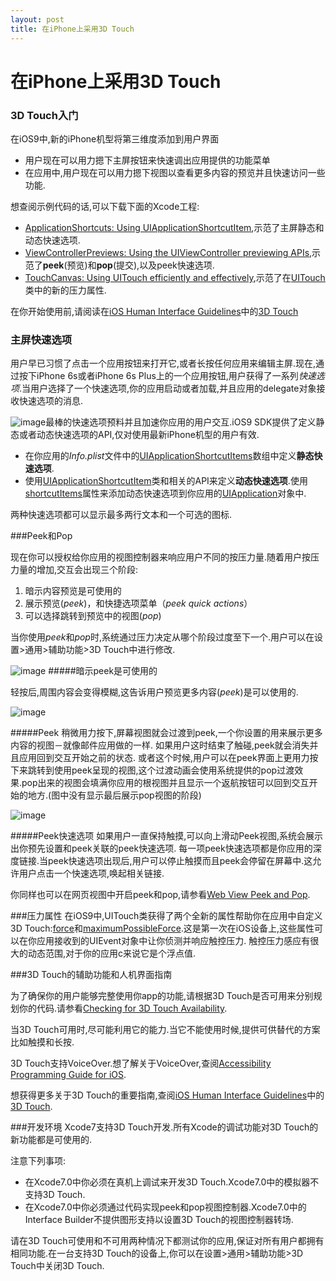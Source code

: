 ```yaml
---
layout: post
title: 在iPhone上采用3D Touch
---
```



# 在iPhone上采用3D Touch #

### 3D Touch入门 ######


在iOS9中,新的iPhone机型将第三维度添加到用户界面  

* 用户现在可以用力摁下主屏按钮来快速调出应用提供的功能菜单
* 在应用中,用户现在可以用力摁下视图以查看更多内容的预览并且快速访问一些功能.
  
想查阅示例代码的话,可以下载下面的Xcode工程:

* [ApplicationShortcuts: Using UIApplicationShortcutItem](https://developer.apple.com/library/prerelease/ios/samplecode/ApplicationShortcuts/Introduction/Intro.html#//apple_ref/doc/uid/TP40016545),示范了主屏静态和动态快速选项.
* [ViewControllerPreviews: Using the UIViewController previewing APIs](https://developer.apple.com/library/prerelease/ios/samplecode/ViewControllerPreviews/Introduction/Intro.html#//apple_ref/doc/uid/TP40016546),示范了**peek**(预览)和**pop**(提交),以及peek快速选项.
* [TouchCanvas: Using UITouch efficiently and effectively](https://developer.apple.com/library/prerelease/ios/samplecode/TouchCanvas/Introduction/Intro.html#//apple_ref/doc/uid/TP40016561),示范了在[UITouch](https://developer.apple.com/library/prerelease/ios/documentation/UIKit/Reference/UITouch_Class/index.html#//apple_ref/occ/cl/UITouch)类中的新的压力属性.  

在你开始使用前,请阅读在[iOS Human Interface Guidelines](https://developer.apple.com/library/prerelease/ios/documentation/UserExperience/Conceptual/MobileHIG/index.html#//apple_ref/doc/uid/TP40006556)中的[3D Touch](https://developer.apple.com/library/prerelease/ios/documentation/UserExperience/Conceptual/MobileHIG/3DTouch.html#//apple_ref/doc/uid/TP40006556-CH71)

### 主屏快速选项 ##
  
用户早已习惯了点击一个应用按钮来打开它,或者长按任何应用来编辑主屏.现在,通过按下iPhone 6s或者iPhone 6s Plus上的一个应用按钮,用户获得了一系列*快速选项*.当用户选择了一个快速选项,你的应用启动或者加载,并且应用的delegate对象接收快速选项的消息.

![image](https://developer.apple.com/library/prerelease/ios/documentation/UserExperience/Conceptual/Adopting3DTouchOniPhone/Art/maps_directions_home_2x.png)最棒的快速选项预料并且加速你应用的用户交互.iOS9 SDK提供了定义静态或者动态快速选项的API,仅对使用最新iPhone机型的用户有效.

* 在你应用的*Info.plist*文件中的[UIApplicationShortcutItems](https://developer.apple.com/library/prerelease/ios/documentation/General/Reference/InfoPlistKeyReference/Articles/iPhoneOSKeys.html#//apple_ref/doc/uid/TP40009252-SW36)数组中定义**静态快速选项**.
* 使用[UIApplicationShortcutItem](https://developer.apple.com/library/prerelease/ios/documentation/UIKit/Reference/UIApplicationShortcutItem_class/index.html#//apple_ref/occ/cl/UIApplicationShortcutItem)类和相关的API来定义**动态快速选项**.使用[shortcutItems](https://developer.apple.com/library/prerelease/ios/documentation/UIKit/Reference/UIApplication_Class/index.html#//apple_ref/occ/instp/UIApplication/shortcutItems)属性来添加动态快速选项到你应用的[UIApplication](https://developer.apple.com/library/prerelease/ios/documentation/UIKit/Reference/UIApplication_Class/index.html#//apple_ref/occ/cl/UIApplication)对象中.

两种快速选项都可以显示最多两行文本和一个可选的图标.

###Peek和Pop

现在你可以授权给你应用的视图控制器来响应用户不同的按压力量.随着用户按压力量的增加,交互会出现三个阶段:  



1. 暗示内容预览是可使用的  
2. 展示预览(*peek*)，和快捷选项菜单（*peek quick actions*）
3. 可以选择跳转到预览中的视图(*pop*)

当你使用*peek*和*pop*时,系统通过压力决定从哪个阶段过度至下一个.用户可以在设置>通用>辅助功能>3D Touch中进行修改.

![image](https://developer.apple.com/library/prerelease/ios/documentation/UserExperience/Conceptual/Adopting3DTouchOniPhone/Art/preview_available_2_2x.png)
#####暗示peek是可使用的

轻按后,周围内容会变得模糊,这告诉用户预览更多内容(*peek*)是可以使用的.

![image](https://developer.apple.com/library/prerelease/ios/documentation/UserExperience/Conceptual/Adopting3DTouchOniPhone/Art/peek_2x.png)

#####Peek
稍微用力按下,屏幕视图就会过渡到peek,一个你设置的用来展示更多内容的视图－就像邮件应用做的一样.
如果用户这时结束了触碰,peek就会消失并且应用回到交互开始之前的状态.
或者这个时候,用户可以在peek界面上更用力按下来跳转到使用peek呈现的视图,这个过渡动画会使用系统提供的pop过渡效果.pop出来的视图会填满你应用的根视图并且显示一个返航按钮可以回到交互开始的地方.(图中没有显示最后展示pop视图的阶段)

![image](https://developer.apple.com/library/prerelease/ios/documentation/UserExperience/Conceptual/Adopting3DTouchOniPhone/Art/peek_quick_actions_2x.png)

#####Peek快速选项
如果用户一直保持触摸,可以向上滑动Peek视图,系统会展示出你预先设置和peek关联的peek快速选项.
每一项peek快速选项都是你应用的深度链接.当peek快速选项出现后,用户可以停止触摸而且peek会停留在屏幕中.这允许用户点击一个快速选项,唤起相关链接.


你同样也可以在网页视图中开启peek和pop,请参看[Web View Peek and Pop](https://developer.apple.com/library/prerelease/ios/documentation/UserExperience/Conceptual/Adopting3DTouchOniPhone/3DTouchAPIs.html#//apple_ref/doc/uid/TP40016543-CH4-SW5).


###压力属性
在iOS9中,UITouch类获得了两个全新的属性帮助你在应用中自定义3D Touch:[force](https://developer.apple.com/library/prerelease/ios/documentation/UIKit/Reference/UITouch_Class/index.html#//apple_ref/occ/instp/UITouch/force)和[maximumPossibleForce](https://developer.apple.com/library/prerelease/ios/documentation/UIKit/Reference/UITouch_Class/index.html#//apple_ref/occ/instp/UITouch/maximumPossibleForce).这是第一次在iOS设备上,这些属性可以在你应用接收到的UIEvent对象中让你侦测并响应触控压力.
触控压力感应有很大的动态范围,对于你的应用c来说它是个浮点值.

###3D Touch的辅助功能和人机界面指南

为了确保你的用户能够完整使用你app的功能,请根据3D Touch是否可用来分别规划你的代码.请参看[Checking for 3D Touch Availability](https://developer.apple.com/library/prerelease/ios/documentation/UserExperience/Conceptual/Adopting3DTouchOniPhone/3DTouchAPIs.html#//apple_ref/doc/uid/TP40016543-CH4-SW2).

当3D Touch可用时,尽可能利用它的能力.当它不能使用时候,提供可供替代的方案比如触摸和长按.

3D Touch支持VoiceOver.想了解关于VoiceOver,查阅[Accessibility Programming Guide for iOS](https://developer.apple.com/library/prerelease/ios/documentation/UserExperience/Conceptual/iPhoneAccessibility/Introduction/Introduction.html#//apple_ref/doc/uid/TP40008785).

想获得更多关于3D Touch的重要指南,查阅[iOS Human Interface Guidelines](https://developer.apple.com/library/prerelease/ios/documentation/UserExperience/Conceptual/MobileHIG/index.html#//apple_ref/doc/uid/TP40006556)中的[3D Touch](https://developer.apple.com/library/prerelease/ios/documentation/UserExperience/Conceptual/MobileHIG/3DTouch.html#//apple_ref/doc/uid/TP40006556-CH71).

###开发环境
Xcode7支持3D Touch开发.所有Xcode的调试功能对3D Touch的新功能都是可使用的.

注意下列事项:

* 在Xcode7.0中你必须在真机上调试来开发3D Touch.Xcode7.0中的模拟器不支持3D Touch.
* 在Xcode7.0中你必须通过代码实现peek和pop视图控制器.Xcode7.0中的Interface Builder不提供图形支持以设置3D Touch的视图控制器转场.

请在3D Touch可使用和不可用两种情况下都测试你的应用,保证对所有用户都拥有相同功能.在一台支持3D Touch的设备上,你可以在设置>通用>辅助功能>3D Touch中关闭3D Touch.

